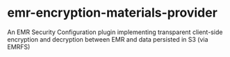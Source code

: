 # emr-encryption-materials-provider
An EMR Security Configuration plugin implementing transparent client-side encryption and decryption between EMR and data persisted in S3 (via EMRFS)
